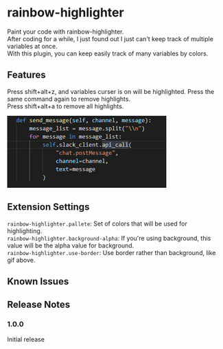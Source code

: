 # rainbow-highlighter

Paint your code with rainbow-highlighter.  
After coding for a while, I just found out I just can't keep track of multiple variables at once.  
With this plugin, you can keep easily track of many variables by colors.

## Features

Press shift+alt+z, and variables curser is on will be highlighted. Press the same command again to remove highlights.  
Press shift+alt+a to remove all highlights.

![img](./example.gif)

## Extension Settings

`rainbow-highlighter.pallete`: Set of colors that will be used for highlighting.  
`rainbow-highlighter.background-alpha`: If you're using background, this value will be the alpha value for background.  
`rainbow-highlighter.use-border`: Use border rather than background, like gif above.

## Known Issues

## Release Notes

### 1.0.0

Initial release
